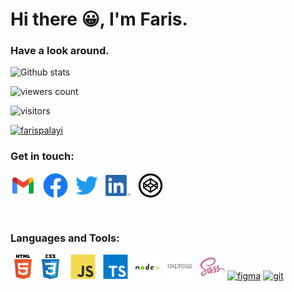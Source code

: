 <!---
FarisPalayi/FarisPalayi is a ✨ special ✨ repository because its `README.md` (this file) appears on your GitHub profile.
You can click the Preview link to take a look at your changes.
--->

<!-- Title -->

# Hi there 😀, I'm Faris.

### Have a look around.

<!-- Github Stats -->

![Github stats](https://github-readme-stats.vercel.app/api?username=farispalayi&show_icons=true&locale=en)

<!-- Github Languages Card -->
<!--   ![language stats](https://github-readme-stats.vercel.app/api/top-langs?username=farispalayi&show_icons=true&locale=en&layout=compact) -->

<!-- Github Streak -->
<!--   ![github streak](https://github-readme-streak-stats.herokuapp.com/?user=farispalayi&) -->

<!-- Viewers Count -->

![viewers count](https://komarev.com/ghpvc/?username=farispalayi&label=Profile%20views&color=0e75b6&style=flat)

<!--  Visitors Count  -->

![visitors](https://visitor-badge.glitch.me/badge?page_id=farispalayi)

<!-- Twitter Folowers Count -->
<p align="left"> 
  <a href="https://twitter.com/farispalayi" target="_blank"><img src="https://img.shields.io/twitter/follow/farispalayi?logo=twitter&style=for-the-badge" alt="farispalayi" />   </a> 
</p>

<!-- Social Media Icons -->
<h3 align="left">Get in touch:</h3>
<p align="left">
  <a href="mailto:farispalayi@gmail.com" target="blank"><img align="center" src="logos/gmail logo.png" alt="farispalayi" height="40" width="auto" /></a> &nbsp;
  <a href="https://fb.com/farispalayi" target="blank"><img align="center" src="logos/facebook logo.png" alt="farispalayi" height="40" width="auto" /></a> &nbsp;
  <a href="https://twitter.com/farispalayi" target="blank"><img align="center" src="logos/twitter logo.png" alt="farispalayi" height="30" width="auto" /></a> &nbsp;
  <a href="https://linkedin.com/in/farispalayi" target="blank"><img align="center" src="logos/linkedin logo.png" alt="farispalayi" height="auto" width="40" /></a> &nbsp;
  <a href="https://codepen.io/farispalayi" target="blank"><img align="center" src="logos/codepen logo black.png" alt="farispalayi" height="40" width="auto" /></a>
</p>
<br />

### Languages and Tools:
<p align="left">
  <!--  HTML  -->
  <a href="https://www.w3.org/html/" target="_blank"> <img src="https://raw.githubusercontent.com/devicons/devicon/master/icons/html5/html5-original-wordmark.svg" alt="html5" width="40" height="40"/></a>
  <!--  CSS  -->
  <a href="https://www.w3schools.com/css/" target="_blank"> <img src="https://raw.githubusercontent.com/devicons/devicon/master/icons/css3/css3-original-wordmark.svg" alt="css3" width="40" height="40"/></a> &nbsp;
  <!--  Javascript  -->
  <a href="https://developer.mozilla.org/en-US/docs/Web/JavaScript" target="_blank"> <img src="https://raw.githubusercontent.com/devicons/devicon/master/icons/javascript/javascript-original.svg" alt="javascript" width="40" height="40"/></a> &nbsp;
  <!--  Typescript  -->
  <a href="https://www.typescriptlang.org/" target="_blank"> <img src="https://raw.githubusercontent.com/devicons/devicon/master/icons/typescript/typescript-original.svg" alt="typescript" width="40" height="40"/></a> &nbsp;
  <!--  NodeJS  -->
  <a href="https://nodejs.org" target="_blank"> <img src="https://raw.githubusercontent.com/devicons/devicon/master/icons/nodejs/nodejs-original-wordmark.svg" alt="nodejs" width="40" height="40"/></a> &nbsp;
  <!--  Express  -->
  <a href="https://expressjs.com" target="_blank"> <img src="https://raw.githubusercontent.com/devicons/devicon/master/icons/express/express-original-wordmark.svg" alt="express" width="40" height="40"/></a> &nbsp;
  <!--  Sass  -->
  <a href="https://sass-lang.com" target="_blank"> <img src="https://raw.githubusercontent.com/devicons/devicon/master/icons/sass/sass-original.svg" alt="sass" width="40" height="40"/></a>
  <!--  Figma  -->
  <a href="https://www.figma.com/" target="_blank"> <img src="https://www.vectorlogo.zone/logos/figma/figma-icon.svg" alt="figma" width="40" height="40"/></a>
  <!--  Git  -->
  <a href="https://git-scm.com/" target="_blank"> <img src="https://www.vectorlogo.zone/logos/git-scm/git-scm-icon.svg" alt="git" width="40" height="40"/></a>
</p>
